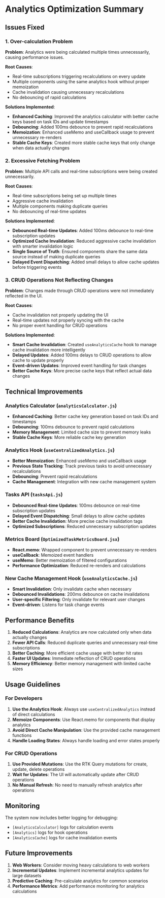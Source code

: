# Analytics Optimization Summary

## Issues Fixed

### 1. Over-calculation Problem
**Problem**: Analytics were being calculated multiple times unnecessarily, causing performance issues.

**Root Causes**:
- Real-time subscriptions triggering recalculations on every update
- Multiple components using the same analytics hook without proper memoization
- Cache invalidation causing unnecessary recalculations
- No debouncing of rapid calculations

**Solutions Implemented**:
- **Enhanced Caching**: Improved the analytics calculator with better cache keys based on task IDs and update timestamps
- **Debouncing**: Added 100ms debounce to prevent rapid recalculations
- **Memoization**: Enhanced useMemo and useCallback usage to prevent unnecessary re-renders
- **Stable Cache Keys**: Created more stable cache keys that only change when data actually changes

### 2. Excessive Fetching Problem
**Problem**: Multiple API calls and real-time subscriptions were being created unnecessarily.

**Root Causes**:
- Real-time subscriptions being set up multiple times
- Aggressive cache invalidation
- Multiple components making duplicate queries
- No debouncing of real-time updates

**Solutions Implemented**:
- **Debounced Real-time Updates**: Added 100ms debounce to real-time subscription updates
- **Optimized Cache Invalidation**: Reduced aggressive cache invalidation with smarter invalidation logic
- **Single Source of Truth**: Ensured components share the same data source instead of making duplicate queries
- **Delayed Event Dispatching**: Added small delays to allow cache updates before triggering events

### 3. CRUD Operations Not Reflecting Changes
**Problem**: Changes made through CRUD operations were not immediately reflected in the UI.

**Root Causes**:
- Cache invalidation not properly updating the UI
- Real-time updates not properly syncing with the cache
- No proper event handling for CRUD operations

**Solutions Implemented**:
- **Smart Cache Invalidation**: Created `useAnalyticsCache` hook to manage cache invalidation more intelligently
- **Delayed Updates**: Added 100ms delays to CRUD operations to allow cache to update properly
- **Event-driven Updates**: Improved event handling for task changes
- **Better Cache Keys**: More precise cache keys that reflect actual data changes

## Technical Improvements

### Analytics Calculator (`analyticsCalculator.js`)
- **Enhanced Caching**: Better cache key generation based on task IDs and timestamps
- **Debouncing**: 100ms debounce to prevent rapid calculations
- **Memory Management**: Limited cache size to prevent memory leaks
- **Stable Cache Keys**: More reliable cache key generation

### Analytics Hook (`useCentralizedAnalytics.js`)
- **Better Memoization**: Enhanced useMemo and useCallback usage
- **Previous State Tracking**: Track previous tasks to avoid unnecessary recalculations
- **Debouncing**: Prevent rapid recalculations
- **Cache Management**: Integration with new cache management system

### Tasks API (`tasksApi.js`)
- **Debounced Real-time Updates**: 100ms debounce on real-time subscription updates
- **Delayed Event Dispatching**: Small delays to allow cache updates
- **Better Cache Invalidation**: More precise cache invalidation tags
- **Optimized Subscriptions**: Reduced unnecessary subscription updates

### Metrics Board (`OptimizedTaskMetricsBoard.jsx`)
- **React.memo**: Wrapped component to prevent unnecessary re-renders
- **useCallback**: Memoized event handlers
- **useMemo**: Better memoization of filtered configurations
- **Performance Optimization**: Reduced re-renders and calculations

### New Cache Management Hook (`useAnalyticsCache.js`)
- **Smart Invalidation**: Only invalidate cache when necessary
- **Debounced Invalidations**: 200ms debounce on cache invalidations
- **User-specific Filtering**: Only invalidate for relevant user changes
- **Event-driven**: Listens for task change events

## Performance Benefits

1. **Reduced Calculations**: Analytics are now calculated only when data actually changes
2. **Fewer API Calls**: Reduced duplicate queries and unnecessary real-time subscriptions
3. **Better Caching**: More efficient cache usage with better hit rates
4. **Faster UI Updates**: Immediate reflection of CRUD operations
5. **Memory Efficiency**: Better memory management with limited cache sizes

## Usage Guidelines

### For Developers
1. **Use the Analytics Hook**: Always use `useCentralizedAnalytics` instead of direct calculations
2. **Memoize Components**: Use React.memo for components that display analytics
3. **Avoid Direct Cache Manipulation**: Use the provided cache management functions
4. **Handle Loading States**: Always handle loading and error states properly

### For CRUD Operations
1. **Use Provided Mutations**: Use the RTK Query mutations for create, update, delete operations
2. **Wait for Updates**: The UI will automatically update after CRUD operations
3. **No Manual Refresh**: No need to manually refresh analytics after operations

## Monitoring

The system now includes better logging for debugging:
- `[AnalyticsCalculator]` logs for calculation events
- `[Analytics]` logs for hook operations
- `[AnalyticsCache]` logs for cache invalidation events

## Future Improvements

1. **Web Workers**: Consider moving heavy calculations to web workers
2. **Incremental Updates**: Implement incremental analytics updates for large datasets
3. **Predictive Caching**: Pre-calculate analytics for common scenarios
4. **Performance Metrics**: Add performance monitoring for analytics calculations
